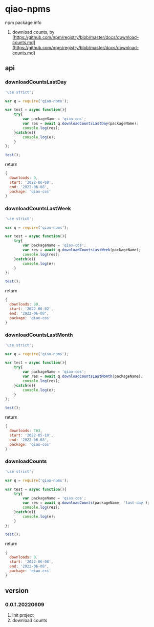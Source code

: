 # qiao-npms
npm package info

1. download counts, by [https://github.com/npm/registry/blob/master/docs/download-counts.md](https://github.com/npm/registry/blob/master/docs/download-counts.md)

## api
### downloadCountsLastDay
```js
'use strict';

var q = require('qiao-npms');

var test = async function(){
    try{
        var packageName = 'qiao-cos';
        var res = await q.downloadCountsLastDay(packageName);
        console.log(res);
    }catch(e){
        console.log(e);
    }
};

test();
```

return
```js
{
  downloads: 0,
  start: '2022-06-08',
  end: '2022-06-08',
  package: 'qiao-cos'
}
```

### downloadCountsLastWeek
```js
'use strict';

var q = require('qiao-npms');

var test = async function(){
    try{
        var packageName = 'qiao-cos';
        var res = await q.downloadCountsLastWeek(packageName);
        console.log(res);
    }catch(e){
        console.log(e);
    }
};

test();
```

return
```js
{
  downloads: 80,
  start: '2022-06-02',
  end: '2022-06-08',
  package: 'qiao-cos'
}
```

### downloadCountsLastMonth
```js
'use strict';

var q = require('qiao-npms');

var test = async function(){
    try{
        var packageName = 'qiao-cos';
        var res = await q.downloadCountsLastMonth(packageName);
        console.log(res);
    }catch(e){
        console.log(e);
    }
};

test();
```

return
```js
{
  downloads: 763,
  start: '2022-05-10',
  end: '2022-06-08',
  package: 'qiao-cos'
}
```

### downloadCounts
```js
'use strict';

var q = require('qiao-npms');

var test = async function(){
    try{
        var packageName = 'qiao-cos';
        var res = await q.downloadCounts(packageName, 'last-day');
        console.log(res);
    }catch(e){
        console.log(e);
    }
};

test();
```

return
```js
{
  downloads: 0,
  start: '2022-06-08',
  end: '2022-06-08',
  package: 'qiao-cos'
}
```

## version
### 0.0.1.20220609
1. init project
2. download counts
